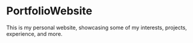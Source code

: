 # PortfolioWebsite
This is my personal website, showcasing some of my interests, projects, experience, and more. 
